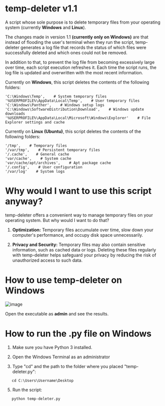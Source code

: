 # temp-deleter v1.1
A script whose sole purpose is to delete temporary files from your operating system (currently **Windows** and **Linux**).

The changes made in version 1.1 **(currently only on Windows)** are that instead of flooding the user's terminal when they run the script, temp-deleter generates a log file that records the status of which files were successfully deleted and which ones could not be removed.

In addition to that, to prevent the log file from becoming excessively large over time, each script execution refreshes it. Each time the script runs, the log file is updated and overwritten with the most recent information.

Currently on **Windows**, this script deletes the contents of the following folders:

```
'C:\Windows\Temp',    # System temporary files
'%USERPROFILE%\AppData\Local\Temp',    # User temporary files
'C:\Windows\Panther',    # Windows setup logs
'C:\Windows\SoftwareDistribution\Download',    # Windows update downloads
'%USERPROFILE%\AppData\Local\Microsoft\Windows\Explorer'    # File Explorer settings and cache
```


Currently on **Linux (Ubuntu)**, this script deletes the contents of the following folders:

```
'/tmp',    # Temporary files
'/var/tmp',    # Persistent temporary files
'/.cache',    # General cache
'var/cache',    # System cache
'var/cache/apt/archives',    # Apt package cache
'/.config',    # User configuration
'/var/log'    # System logs
```

# Why would I want to use this script anyway?
temp-deleter offers a convenient way to manage temporary files on your operating system. But why would I want to do that?

1. <b>Optimization:</b> Temporary files accumulate over time, slow down your computer's performance, and occupy disk space unnecessarily.
   
2. <b>Privacy and Security:</b> Temporary files may also contain sensitive information, such as cached data or logs. Deleting these files regularly with temp-deleter helps safeguard your privacy by reducing the risk of unauthorized access to such data.

# How to use temp-deleter on Windows
![image](https://github.com/giomascitelli/temp-deleter/assets/47045018/cc43fceb-9cb8-4377-9da4-10873bd1ac96)

Open the executable as <b>admin</b> and see the results.

# How to run the .py file on Windows

1. Make sure you have Python 3 installed.

2. Open the Windows Terminal as an administrator

3. Type "cd" and the path to the folder where you placed "temp-deleter.py":

```
   cd C:\Users\Username\Desktop
```

5. Run the script:

```
   python temp-deleter.py
```
